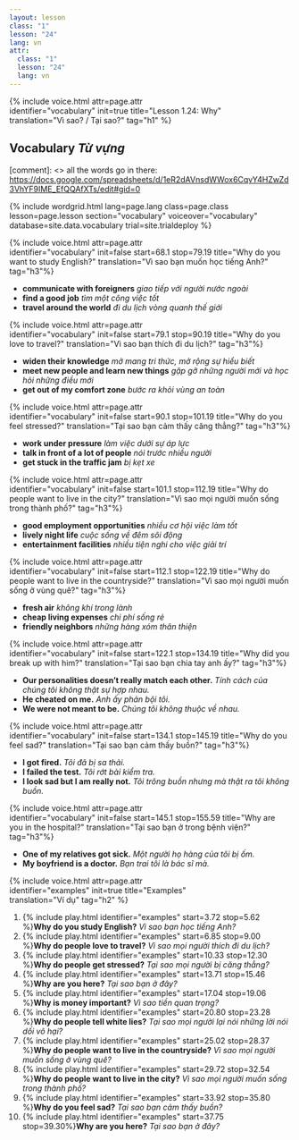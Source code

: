 ```yaml
---
layout: lesson
class: "1"
lesson: "24"
lang: vn
attr:
  class: "1"
  lesson: "24"
  lang: vn
---
```


{%  include voice.html attr=page.attr  
	identifier="vocabulary"  init=true
	title="Lesson 1.24: Why"        
	translation="Vì sao? / Tại sao?"
    tag="h1" %}

## Vocabulary *Từ vựng*

[comment]: <>  all the words go in there: https://docs.google.com/spreadsheets/d/1eR2dAVnsdWWox6CqvY4HZwZd3VhYF9IME_EfQQAfXTs/edit#gid=0

{% include wordgrid.html lang=page.lang
		class=page.class 
		lesson=page.lesson 
		section="vocabulary"
		voiceover="vocabulary"
		database=site.data.vocabulary 
		trial=site.trialdeploy %}

{%  include voice.html attr=page.attr                    
	identifier="vocabulary"  init=false start=68.1 stop=79.19 
	title="Why do you want to study English?"
	translation="Vì sao bạn muốn học tiếng Anh?"
	tag="h3"%}
	
-  **communicate with foreigners**  *giao tiếp với người nước ngoài*
-  **find a good job**  *tìm một công việc tốt*
-  **travel around the world**  *đi du lịch vòng quanh thế giới* 

{%  include voice.html attr=page.attr                    
	identifier="vocabulary"  init=false start=79.1 stop=90.19 
	title="Why do you love to travel?"
	translation="Vì sao bạn thích đi du lịch?"
	tag="h3"%}

-  **widen their knowledge**  *mở mang tri thức, mở rộng sự hiểu biết*
-  **meet new people and learn new things**  *gặp gỡ những người mới và học hỏi những điều mới*
-  **get out of my comfort zone**  *bước ra khỏi vùng an toàn*

{%  include voice.html attr=page.attr                    
	identifier="vocabulary"  init=false start=90.1 stop=101.19 
	title="Why do you feel stressed?"
	translation="Tại sao bạn cảm thấy căng thẳng?"
	tag="h3"%}   

-  **work under pressure**  *làm việc dưới sự áp lực*
-  **talk in front of a lot of people**  *nói trước nhiều người*
-  **get stuck in the traffic jam**  *bị kẹt xe*  

{%  include voice.html attr=page.attr                    
	identifier="vocabulary"  init=false start=101.1 stop=112.19 
	title="Why do people want to live in the city?"
	translation="Vì sao mọi người muốn sống trong thành phố?"
	tag="h3"%}   

- **good employment opportunities**  *nhiều cơ hội việc làm tốt*
- **lively night life**  *cuộc sống về đêm sôi động*
- **entertainment facilities**  *nhiều tiện nghi cho việc giải trí*

{%  include voice.html attr=page.attr                    
	identifier="vocabulary"  init=false start=112.1 stop=122.19
	title="Why do people want to live in the countryside?"
	translation="Vì sao mọi người muốn sống ở vùng quê?"
	tag="h3"%}  

- **fresh air**  *không khí trong lành*
- **cheap living expenses**  *chi phí sống rẻ*
- **friendly neighbors**  *những hàng xóm thân thiện*

{%  include voice.html attr=page.attr                    
	identifier="vocabulary"  init=false start=122.1 stop=134.19
	title="Why did you break up with him?"
	translation="Tại sao bạn chia tay anh ấy?"
	tag="h3"%}  

-  **Our personalities doesn’t really match each other.**  *Tính cách của chúng tôi không thật sự hợp nhau.*
-  **He cheated on me.**  *Anh ấy phản bội tôi.*
-  **We were not meant to be.**  *Chúng tôi không thuộc về nhau.*  

{%  include voice.html attr=page.attr                    
	identifier="vocabulary"  init=false start=134.1 stop=145.19
	title="Why do you feel sad?"
	translation="Tại sao bạn cảm thấy buồn?"
	tag="h3"%}  

-  **I got fired.**  *Tôi đã bị sa thải.*
-  **I failed the test.**  *Tôi rớt bài kiểm tra.*
-  **I look sad but I am really not.**  *Tôi trông buồn nhưng mà thật ra tôi không buồn.*  

{%  include voice.html attr=page.attr                    
	identifier="vocabulary"  init=false start=145.1 stop=155.59
	title="Why are you in the hospital?"
	translation="Tại sao bạn ở trong bệnh viện?"
	tag="h3"%}  

-  **One of my relatives got sick.**  *Một người họ hàng của tôi bị ốm.*
-  **My boyfriend is a doctor.**  *Bạn trai tôi là bác sĩ mà.*

{%  include voice.html attr=page.attr  
	identifier="examples"  init=true
	title="Examples"        
	translation="Ví dụ"
    tag="h2" %}

1. {% include play.html identifier="examples" start=3.72 stop=5.62 %}**Why do you study English?**  *Vì sao bạn học tiếng Anh?*
2. {% include play.html identifier="examples" start=6.85 stop=9.00 %}**Why do people love to travel?**  *Vì sao mọi người thích đi du lịch?*
3. {% include play.html identifier="examples" start=10.33 stop=12.30 %}**Why do people get stressed?**  *Tại sao mọi người bị căng thẳng?*
4. {% include play.html identifier="examples" start=13.71 stop=15.46 %}**Why are you here?**  *Tại sao bạn ở đây?*
5. {% include play.html identifier="examples" start=17.04 stop=19.06 %}**Why is money important?**  *Vì sao tiền quan trọng?*
6. {% include play.html identifier="examples" start=20.80 stop=23.28 %}**Why do people tell white lies?**  *Tại sao mọi người lại nói những lời nói dối vô hại?*
7. {% include play.html identifier="examples" start=25.02 stop=28.37 %}**Why do people want to live in the countryside?**  *Vì sao mọi người muốn sống ở vùng quê?*
8. {% include play.html identifier="examples" start=29.72 stop=32.54 %}**Why do people want to live in the city?**  *Vì sao mọi người muốn sống trong thành phố?*
9. {% include play.html identifier="examples" start=33.92 stop=35.80 %}**Why do you feel sad?**  *Tại sao bạn cảm thấy buồn?*
10. {% include play.html identifier="examples" start=37.75 stop=39.30%}**Why are you here?**  *Tại sao bạn ở đây?*